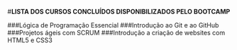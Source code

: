 #**LISTA DOS CURSOS CONCLUÍDOS DISPONIBILIZADOS PELO BOOTCAMP**

###Lógica de Programação Essencial
###Introdução ao Git e ao GitHub
###Projetos ágeis com SCRUM
###Introdução a criação de websites com HTML5 e CSS3
